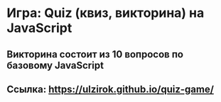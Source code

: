# Игра: Quiz (квиз, викторина) на JavaScript
## Викторина состоит из 10 вопросов по базовому JavaScript
## Ссылка: https://ulzirok.github.io/quiz-game/
